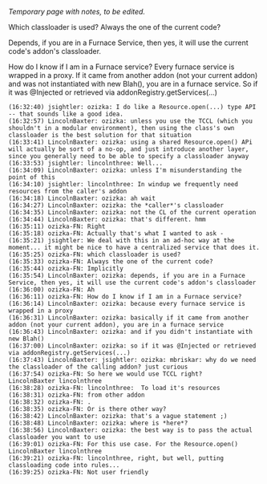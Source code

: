 _Temporary page with notes, to be edited._

Which classloader is used? Always the one of the current code?

Depends, if you are in a Furnace Service, then yes, it will use the current code's addon's classloader.

How do I know if I am in a Furnace service?
Every furnace service is wrapped in a proxy.
If it came from another addon (not your current addon) and was not instantiated with new Blah(), you are in a furnace service. So if it was @Injected or retrieved via addonRegistry.getServices(...)


```
(16:32:40) jsightler: ozizka: I do like a Resource.open(...) type API -- that sounds like a good idea.
(16:32:57) LincolnBaxter: ozizka: unless you use the TCCL (which you shouldn't in a modular environment), then using the class's own classloader is the best solution for that situation
(16:33:41) LincolnBaxter: ozizka: using a shared Resource.open() APi will actually be sort of a no-op, and just introduce another layer, since you generally need to be able to specify a classloader anyway
(16:33:53) jsightler: lincolnthree: Well...
(16:34:09) LincolnBaxter: ozizka: unless I'm misunderstanding the point of this
(16:34:10) jsightler: lincolnthree: In windup we frequently need resources from the caller's addon
(16:34:18) LincolnBaxter: ozizka: ah wait
(16:34:27) LincolnBaxter: ozizka: the *caller*'s classloader
(16:34:35) LincolnBaxter: ozizka: not the CL of the current operation
(16:34:44) LincolnBaxter: ozizka: that's different. hmm
(16:35:11) ozizka-FN: Right
(16:35:18) ozizka-FN: Actually that's what I wanted to ask -
(16:35:21) jsightler: We deal with this in an ad-hoc way at the moment... it might be nice to have a centralized service that does it.
(16:35:25) ozizka-FN: which classloader is used?
(16:35:33) ozizka-FN: Always the one of the current code?
(16:35:44) ozizka-FN: Implicitly
(16:35:54) LincolnBaxter: ozizka: depends, if you are in a Furnace Service, then yes, it will use the current code's addon's classloader
(16:36:00) ozizka-FN: Ah
(16:36:11) ozizka-FN: How do I know if I am in a Furnace service?
(16:36:14) LincolnBaxter: ozizka: because every furnace service is wrapped in a proxy
(16:36:31) LincolnBaxter: ozizka: basically if it came from another addon (not your current addon), you are in a furnace service
(16:36:43) LincolnBaxter: ozizka: and if you didn't instantiate with new Blah()
(16:37:00) LincolnBaxter: ozizka: so if it was @Injected or retrieved via addonRegistry.getServices(...)
(16:37:43) LincolnBaxter: jsightler: ozizka: mbriskar: why do we need the classloader of the calling addon? just curious
(16:37:54) ozizka-FN: So here we would use TCCL right?
LincolnBaxter lincolnthree 
(16:38:28) ozizka-FN: lincolnthree:  To load it's resources
(16:38:31) ozizka-FN: from other addon
(16:38:32) ozizka-FN: .
(16:38:35) ozizka-FN: Or is there other way?
(16:38:42) LincolnBaxter: ozizka: that's a vague statement ;)
(16:38:48) LincolnBaxter: ozizka: where is *here*?
(16:38:56) LincolnBaxter: ozizka: the best way is to pass the actual classloader you want to use
(16:39:01) ozizka-FN: For this use case. For the Resource.open()
LincolnBaxter lincolnthree 
(16:39:21) ozizka-FN: lincolnthree, right, but well, putting classloading code into rules...
(16:39:25) ozizka-FN: Not user friendly
```